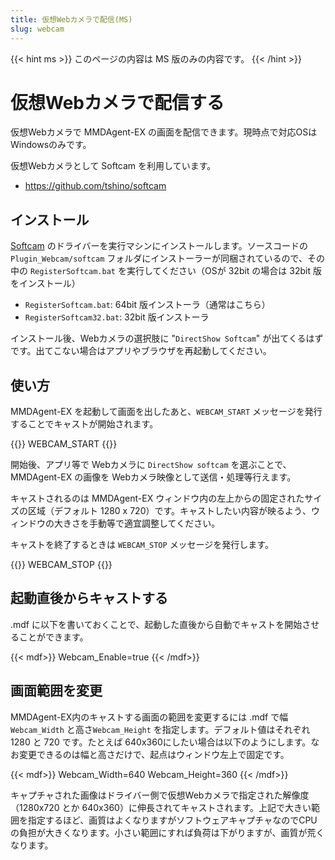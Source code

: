 ```yaml
---
title: 仮想Webカメラで配信(MS)
slug: webcam
---
```

{{< hint ms >}}
このページの内容は MS 版のみの内容です。
{{< /hint >}}

# 仮想Webカメラで配信する

仮想Webカメラで MMDAgent-EX の画面を配信できます。現時点で対応OSはWindowsのみです。

仮想Webカメラとして Softcam を利用しています。

- https://github.com/tshino/softcam

## インストール

[Softcam](https://github.com/tshino/softcam) のドライバーを実行マシンにインストールします。ソースコードの `Plugin_Webcam/softcam` フォルダにインストーラーが同梱されているので、その中の `RegisterSoftcam.bat` を実行してください（OSが 32bit の場合は 32bit 版をインストール）

- `RegisterSoftcam.bat`: 64bit 版インストーラ（通常はこちら）
- `RegisterSoftcam32.bat`: 32bit 版インストーラ

インストール後、Webカメラの選択肢に "`DirectShow Softcam`" が出てくるはずです。出てこない場合はアプリやブラウザを再起動してください。

## 使い方

MMDAgent-EX を起動して画面を出したあと、`WEBCAM_START` メッセージを発行することでキャストが開始されます。

{{<message>}}
WEBCAM_START
{{</message>}}

開始後、アプリ等で Webカメラに `DirectShow softcam` を選ぶことで、MMDAgent-EX の画像を Webカメラ映像として送信・処理等行えます。

キャストされるのは MMDAgent-EX ウィンドウ内の左上からの固定されたサイズの区域（デフォルト 1280 x 720）です。キャストしたい内容が映るよう、ウィンドウの大きさを手動等で適宜調整してください。

キャストを終了するときは `WEBCAM_STOP` メッセージを発行します。

{{<message>}}
WEBCAM_STOP
{{</message>}}

## 起動直後からキャストする

.mdf に以下を書いておくことで、起動した直後から自動でキャストを開始させることができます。

{{< mdf>}}
Webcam_Enable=true
{{< /mdf>}}

## 画面範囲を変更

MMDAgent-EX内のキャストする画面の範囲を変更するには .mdf で幅 `Webcam_Width` と高さ`Webcam_Height` を指定します。デフォルト値はそれぞれ 1280 と 720 です。たとえば 640x360にしたい場合は以下のようにします。なお変更できるのは幅と高さだけで、起点はウィンドウ左上で固定です。

{{< mdf>}}
Webcam_Width=640
Webcam_Height=360
{{< /mdf>}}

キャプチャされた画像はドライバー側で仮想Webカメラで指定された解像度（1280x720 とか 640x360）に伸長されてキャストされます。上記で大きい範囲を指定するほど、画質はよくなりますがソフトウェアキャプチャなのでCPUの負担が大きくなります。小さい範囲にすれば負荷は下がりますが、画質が荒くなります。
